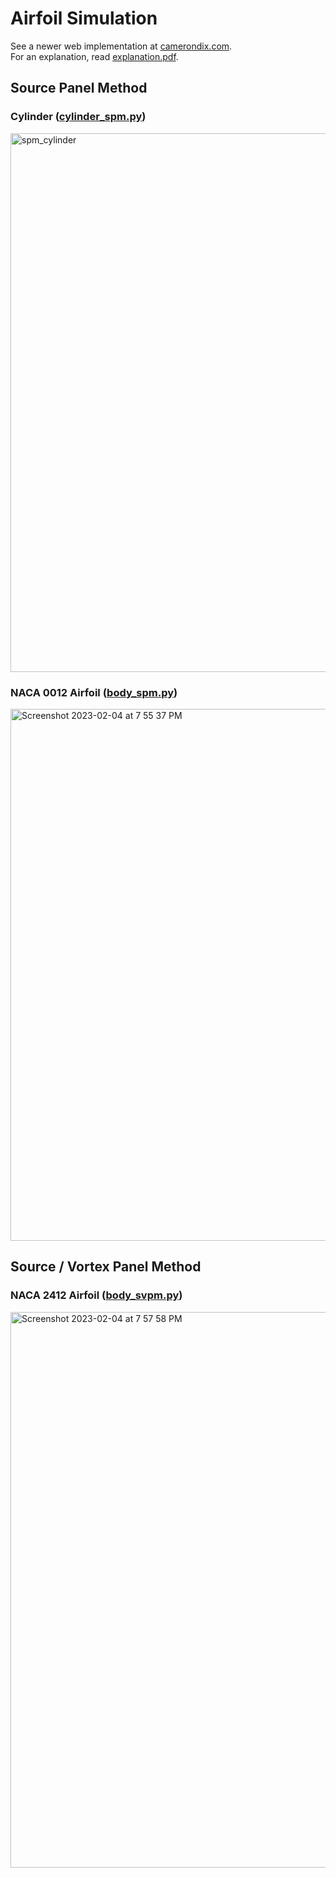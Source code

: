 # Airfoil Simulation

See a newer web implementation at [camerondix.com](https://camerondix.com/airfoils).\
For an explanation, read [explanation.pdf](https://github.com/camerondix/airfoils/blob/main/explanation.pdf).

## Source Panel Method

### Cylinder ([cylinder_spm.py](https://github.com/camerondix/airfoils/blob/main/cylinder_spm.py))

<img width="862" alt="spm_cylinder" src="https://user-images.githubusercontent.com/97497313/216799041-f09a937a-0f55-4603-9850-92c146ac55c0.png">

### NACA 0012 Airfoil ([body_spm.py](https://github.com/camerondix/airfoils/blob/main/body_spm.py))

<img width="851" alt="Screenshot 2023-02-04 at 7 55 37 PM" src="https://user-images.githubusercontent.com/97497313/216799140-aeac89f0-5a26-4f90-b3ca-0e57a02dc1fc.png">

## Source / Vortex Panel Method

### NACA 2412 Airfoil ([body_svpm.py](https://github.com/camerondix/airfoils/blob/main/body_svpm.py))

<img width="889" alt="Screenshot 2023-02-04 at 7 57 58 PM" src="https://user-images.githubusercontent.com/97497313/216799217-b06fe3e4-f3b5-4153-a5e8-6d28bbc4d7d0.png">
